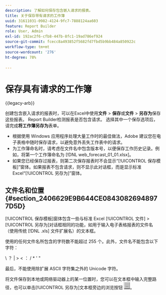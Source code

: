 ```yaml
---
description: 了解如何保存包含嵌入请求的报表。
title: 关于保存带有请求的工作簿
uuid: 31611031-0982-4124-9fc7-7888124aa603
feature: Report Builder
role: User, Admin
exl-id: 192ac2f6-cfb8-447b-8fc1-19ad786ef924
source-git-commit: fcecc8a493852f5682fd7fbd5b9bb484a850922c
workflow-type: tm+mt
source-wordcount: '276'
ht-degree: 78%

---
```


# 保存具有请求的工作簿

{{legacy-arb}}

创建包含嵌入请求的报表时，可以在Excel中使用&#x200B;**文件** > **保存**&#x200B;或&#x200B;**文件** > **另存为**&#x200B;保存这些报表。 Report Builder检测报表是否包含请求。 选择其中一个保存选项后，请完成&#x200B;**将工作簿另存为**&#x200B;表单。

* 根据使用 Windows 应用程序处理大量工作时的最佳做法，Adobe 建议您在电子表格中随时保存请求，以避免意外丢失工作表中的请求。
* 为工作簿命名时，请考虑在文件名中包含版本号，以便保存工作历史记录。例如，将第一个工作簿命名为 [!DNL web_forecast_01_01.xlsx]。
* 如果您已经保存过报表，则第二次保存报表时不会显示“[!UICONTROL 保存模板]”窗体。如果报表不包含请求，则不显示此对话框，而是显示标准 Excel“[!UICONTROL 另存为]”窗体。

## 文件名和位置 {#section_2406629E9B644CE08430826948977D5D}

[!UICONTROL 保存模板]窗体包含一些与标准 Excel [!UICONTROL 文件] > [!UICONTROL 另存为]对话框相同的功能，如用于输入电子表格报表的文件名（使用传统 [!DNL .xls] 文件扩展名）的文本框。

使用的任何文件名所包含的字符数不能超过 255 个。此外，文件名不能包含以下字符：

\ ？ | > &lt; ： / &#42; &#39; &quot;

最后，不能使用除扩展 ASCII 字符集之外的 Unicode 字符。

将文件保存到本地或网络驱动器上的某一位置时，您可以在文本框中输入完整路径，也可以单击[!UICONTROL 另存为]文本框旁边的浏览按钮 ![browse_button.gif](assets/browse_button.gif)。
